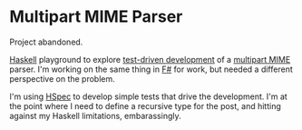 Multipart MIME Parser
=====================

Project abandoned.

[Haskell][1] playground to explore [test-driven development][2] of a
[multipart MIME][3] parser. I'm working on the same thing in [F#][4] for work,
but needed a different perspective on the problem.

I'm using [HSpec][5] to develop simple tests that drive the development. I'm at
the point where I need to define a recursive type for the post, and hitting
against my Haskell limitations, embarassingly.

[1]: https://www.haskell.org/haskellwiki/Haskell
[2]: http://en.wikipedia.org/wiki/Test-driven_development
[3]: http://en.wikipedia.org/wiki/MIME#Multipart_messages
[4]: http://fsharp.org/
[5]: http://hspec.github.io/
